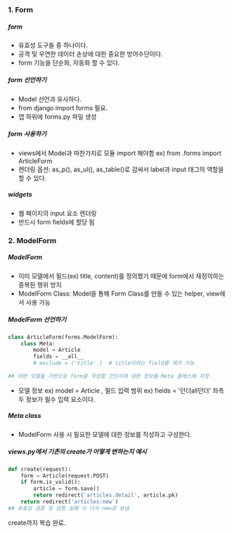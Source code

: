 ### 1. Form

##### form

- 유효성 도구들 중 하나이다.
- 공격 및 우연한 데이터 손상에 대한 중요한 방어수단이다.
- form 기능을 단순화, 자동화 할 수 있다.



##### form 선언하기

- Model 선언과 유사하다.
- from django import forms 필요. 
- 앱 하위에 forms.py 파일 생성 



##### form 사용하기

- views에서 Model과 마찬가지로 모듈 import 해야함 ex) from .forms import ArticleForm
- 렌더링 옵션: as_p(), as_ul(), as_table()로 감싸서 label과 input 태그의 역할을 할 수 있다.



##### widgets

- 웹 페이지의 input 요소 렌더링
- 반드시 form fields에 할당 됨





### 2. ModelForm



##### ModelForm

- 이미 모델에서 필드(ex) title, content)를 정의했기 때문에 form에서 재정의하는 중복된 행위 방지
- ModelForm Class: Model을 통해 Form Class를 만들 수 있는 helper, view에서 사용 가능





##### ModelForm 선언하기

```python
class ArticleForm(forms.ModelForm):
    class Meta:
        model = Article
        fields = __all__
        # exclude = ('title'.)  # title이라는 field를 제거 가능
        
## 어떤 모델을 기반으로 form을 작성할 것인지에 대한 정보를 Meta 클래스에 지정
```

- 모델 정보 ex) model = Article , 필드 입력 범위 ex) fields = '던더all던더'  좌측 두 정보가 필수 입력 요소이다.



##### Meta class

- ModelForm 사용 시 필요한 모델에 대한 정보를 작성하고 구성한다.





##### views.py에서 기존의 create가 어떻게 변하는지 예시

```python
def create(request):
    form = Article(request.POST)
    if form.is_valid():
        article = form.save()
        return redirect('articles.detail', article.pk)
    return redirect('articles:new')
## 유효성 검증 및 검증 실패 시 다시 new로 보냄
```



create까지 복습 완료.